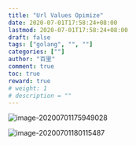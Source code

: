 ```yaml
---
title: "Url Values Opimize"
date: 2020-07-01T17:58:24+08:00
lastmod: 2020-07-01T17:58:24+08:00
draft: false
tags: ["golang", "", ""]
categories: [""]
author: "百里"
comment: true
toc: true
reward: true
# weight: 1
# description = ""
---
```


![image-20200701175949028](http://img.sgfoot.com/b/20200702202100.png?imageslim)

![image-20200701180115487](http://img.sgfoot.com/b/20200702202105.png?imageslim)